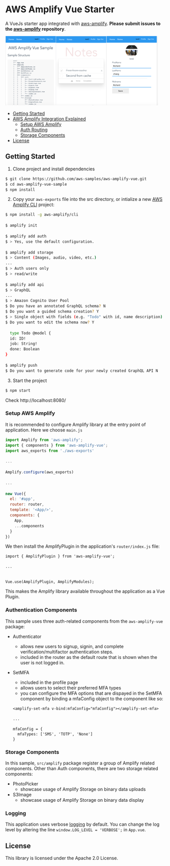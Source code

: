 # AWS Amplify Vue Starter

A VueJs starter app integrated with [aws-amplify](https://github.com/aws/aws-amplify). **Please submit issues to the [aws-amplify](https://github.com/aws/aws-amplify/issues) repository**.

<img src="docs/assets/img/aws-amplify-vue-sample.png" width="480px" />

* [Getting Started](#getting-started)
* [AWS Amplify Integration Explained](#aws-amplify-integration-explained)
  - [Setup AWS Amplify](#setup-aws-amplify)
  - [Auth Routing](#auth-routing)
  - [Storage Components](#storage-components)
* [License](#license)

## Getting Started

1. Clone project and install dependencies

```bash
$ git clone https://github.com/aws-samples/aws-amplify-vue.git
$ cd aws-amplify-vue-sample
$ npm install
```

2. Copy your `aws-exports` file into the src directory, or intialize a new [AWS Amplify CLI](https://github.com/aws-amplify/amplify-cli) project:

```bash
$ npm install -g aws-amplify/cli

$ amplify init

$ amplify add auth
$ > Yes, use the default configuration.

$ amplify add storage
$ > Content (Images, audio, video, etc.)
...
$ > Auth users only
$ > read/write

$ amplify add api
$ > GraphQL
...
$ > Amazon Cognito User Pool
$ Do you have an annotated GraphQL schema? N
$ Do you want a guided schema creation? Y
$ > Single object with fields (e.g. "Todo" with id, name description)
$ Do you want to edit the schema now? Y

  type Todo @model {
  id: ID!
  job: String!
  done: Boolean
}

$ amplify push
$ Do you want to generate code for your newly created GraphQL API N

```

3. Start the project

```bash
$ npm start
```

Check http://localhost:8080/


### Setup AWS Amplify

It is recommended to configure Amplify library at the entry point of application. Here we choose `main.js`

```js
import Amplify from 'aws-amplify';
import { components } from 'aws-amplify-vue';
import aws_exports from './aws-exports'

...

Amplify.configure(aws_exports)

...

new Vue({
  el: '#app',
  router: router,
  template: '<App/>',
  components: {
    App,
    ...components
  }
})

```

We then install the AmplifyPlugin in the application's ```router/index.js``` file:

```
import { AmplifyPlugin } from 'aws-amplify-vue';

...


Vue.use(AmplifyPlugin, AmplifyModules);

```

This makes the Amplify library available throughout the application as a Vue Plugin.

### Authentication Components

This sample uses three auth-related components from the `aws-amplify-vue` package:

* Authenticator
  - allows new users to signup, signin, and complete verification/multifactor authentication steps.
  - included in the router as the default route that is shown when the user is not logged in.

* SetMFA
  - included in the profile page
  - allows users to select their preferred MFA types
  - you can configure the MFA options that are dispayed in the SetMFA component by binding a mfaConfig object to the component like so:
  ```
  <amplify-set-mfa v-bind:mfaConfig="mfaConfig"></amplify-set-mfa>

  ...

  mfaConfig = {
    mfaTypes: ['SMS', 'TOTP', 'None']
  }

  ```

### Storage Components

In this sample, `src/amplify` package register a group of Amplify related components. Other than Auth components, there are two storage related components:

* PhotoPicker
  - showcase usage of Amplify Storage on binary data uploads
* S3Image
  - showcase usage of Amplify Storage on binary data display

### Logging

This application uses verbose [logging](https://aws-amplify.github.io/amplify-js/media/logger_guide#logger) by default.  You can change the log level by altering the line ```window.LOG_LEVEL = 'VERBOSE';``` in ```App.vue```.

## License

This library is licensed under the Apache 2.0 License.
